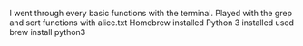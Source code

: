 I went through every basic functions with the terminal.
Played with the grep and sort functions with alice.txt 
Homebrew installed 
Python 3 installed used brew install python3
